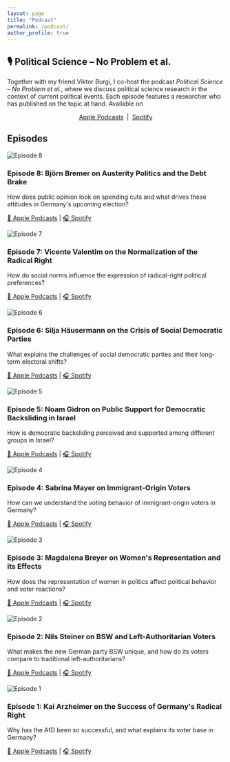 ```yaml
---
layout: page
title: "Podcast"
permalink: /podcast/
author_profile: true
---
```


<h2 class="blog-section-title">🎙️ Political Science – No Problem et al.</h2>

<div class="podcast-description">
  <p>
    Together with my friend Viktor Burgi, I co-host the podcast <i>Political Science – No Problem et al.</i>, 
    where we discuss political science research in the context of current political events. 
    Each episode features a researcher who has published on the topic at hand. 
    Available on 
  </p>
  <p style="text-align:center;">
    <a href="https://podcasts.apple.com/de/podcast/political-science-no-problem-et-al/id1446578631" target="_blank">Apple Podcasts</a> 
    &nbsp;|&nbsp; 
    <a href="https://open.spotify.com/show/2gzMJ0JDVFMPbOLCTShgXc" target="_blank">Spotify</a>
  </p>
</div>

<h2 class="blog-section-title">Episodes</h2>

<div class="blog-container">

  <div class="blog-card">
    <img src="/images/folge8.webp" alt="Episode 8" class="blog-card-img">
    <h3>Episode 8: Björn Bremer on Austerity Politics and the Debt Brake</h3>
    <p>How does public opinion look on spending cuts and what drives these attitudes in Germany's upcoming election?</p>
    <p>
      <a href="https://podcasts.apple.com/de/podcast/political-science-no-problem-et-al/id1446578631" target="_blank">🍎 Apple Podcasts</a> | 
      <a href="https://open.spotify.com/show/2gzMJ0JDVFMPbOLCTShgXc" target="_blank">🎧 Spotify</a>
    </p>
  </div>

  <div class="blog-card">
    <img src="/images/folge7.webp" alt="Episode 7" class="blog-card-img">
    <h3>Episode 7: Vicente Valentim on the Normalization of the Radical Right</h3>
    <p>How do social norms influence the expression of radical-right political preferences?</p>
    <p>
      <a href="https://podcasts.apple.com/de/podcast/political-science-no-problem-et-al/id1446578631" target="_blank">🍎 Apple Podcasts</a> | 
      <a href="https://open.spotify.com/show/2gzMJ0JDVFMPbOLCTShgXc" target="_blank">🎧 Spotify</a>
    </p>
  </div>

  <div class="blog-card">
    <img src="/images/folge6.webp" alt="Episode 6" class="blog-card-img">
    <h3>Episode 6: Silja Häusermann on the Crisis of Social Democratic Parties</h3>
    <p>What explains the challenges of social democratic parties and their long-term electoral shifts?</p>
    <p>
      <a href="https://podcasts.apple.com/de/podcast/political-science-no-problem-et-al/id1446578631" target="_blank">🍎 Apple Podcasts</a> | 
      <a href="https://open.spotify.com/show/2gzMJ0JDVFMPbOLCTShgXc" target="_blank">🎧 Spotify</a>
    </p>
  </div>

  <div class="blog-card">
    <img src="/images/folge5.webp" alt="Episode 5" class="blog-card-img">
    <h3>Episode 5: Noam Gidron on Public Support for Democratic Backsliding in Israel</h3>
    <p>How is democratic backsliding perceived and supported among different groups in Israel?</p>
    <p>
      <a href="https://podcasts.apple.com/de/podcast/political-science-no-problem-et-al/id1446578631" target="_blank">🍎 Apple Podcasts</a> | 
      <a href="https://open.spotify.com/show/2gzMJ0JDVFMPbOLCTShgXc" target="_blank">🎧 Spotify</a>
    </p>
  </div>

  <div class="blog-card">
    <img src="/images/folge4.webp" alt="Episode 4" class="blog-card-img">
    <h3>Episode 4: Sabrina Mayer on Immigrant-Origin Voters</h3>
    <p>How can we understand the voting behavior of immigrant-origin voters in Germany?</p>
    <p>
      <a href="https://podcasts.apple.com/de/podcast/political-science-no-problem-et-al/id1446578631" target="_blank">🍎 Apple Podcasts</a> | 
      <a href="https://open.spotify.com/show/2gzMJ0JDVFMPbOLCTShgXc" target="_blank">🎧 Spotify</a>
    </p>
  </div>

  <div class="blog-card">
    <img src="/images/folge3.webp" alt="Episode 3" class="blog-card-img">
    <h3>Episode 3: Magdalena Breyer on Women's Representation and its Effects</h3>
    <p>How does the representation of women in politics affect political behavior and voter reactions?</p>
    <p>
      <a href="https://podcasts.apple.com/de/podcast/political-science-no-problem-et-al/id1446578631" target="_blank">🍎 Apple Podcasts</a> | 
      <a href="https://open.spotify.com/show/2gzMJ0JDVFMPbOLCTShgXc" target="_blank">🎧 Spotify</a>
    </p>
  </div>

  <div class="blog-card">
    <img src="/images/folge2.webp" alt="Episode 2" class="blog-card-img">
    <h3>Episode 2: Nils Steiner on BSW and Left-Authoritarian Voters</h3>
    <p>What makes the new German party BSW unique, and how do its voters compare to traditional left-authoritarians?</p>
    <p>
      <a href="https://podcasts.apple.com/de/podcast/political-science-no-problem-et-al/id1446578631" target="_blank">🍎 Apple Podcasts</a> | 
      <a href="https://open.spotify.com/show/2gzMJ0JDVFMPbOLCTShgXc" target="_blank">🎧 Spotify</a>
    </p>
  </div>

  <div class="blog-card">
    <img src="/images/folge1.webp" alt="Episode 1" class="blog-card-img">
    <h3>Episode 1: Kai Arzheimer on the Success of Germany's Radical Right</h3>
    <p>Why has the AfD been so successful, and what explains its voter base in Germany?</p>
    <p>
      <a href="https://podcasts.apple.com/de/podcast/political-science-no-problem-et-al/id1446578631" target="_blank">🍎 Apple Podcasts</a> | 
      <a href="https://open.spotify.com/show/2gzMJ0JDVFMPbOLCTShgXc" target="_blank">🎧 Spotify</a>
    </p>
  </div>

</div>

